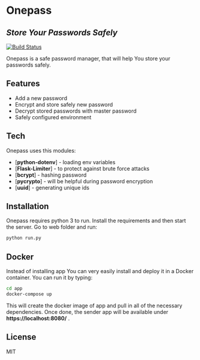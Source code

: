 # Onepass
## _Store Your Passwords Safely_

[![Build Status](https://travis-ci.org/joemccann/dillinger.svg?branch=master)](https://travis-ci.org/joemccann/dillinger)

Onepass is a safe password manager, that will help You store your passwords safely.

## Features
- Add a new password
- Encrypt and store safely new password
- Decrypt stored passwords with master password
- Safely configured environment


## Tech
Onepass uses this modules:
- [**python-dotenv**] - loading env variables
- [**Flask-Limiter**] - to protect against brute force attacks
- [**bcrypt**] - hashing password
- [**pycrypto**] - will be helpful during password encryption
- [**uuid**] - generating unique ids


## Installation
Onepass requires python 3 to run. 
Install the requirements and then start the server. Go to web folder and run: 
```sh
python run.py
```


## Docker
Instead of installing app You can very easily install and deploy it in a Docker container. You can run it by typing:

```sh
cd app
docker-compose up
```

This will create the docker image of app and pull in all of the necessary dependencies.
Once done, the sender app will be available under  **https://localhost:8080/** . 

## License

MIT